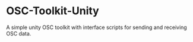 # OSC-Toolkit-Unity
A simple unity OSC toolkit with interface scripts for sending and receiving OSC data.
